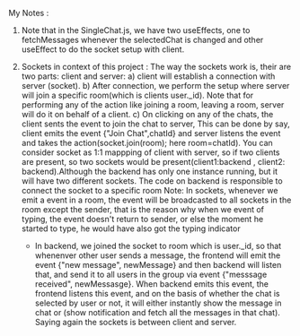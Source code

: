 My Notes :

1) Note that in the SingleChat.js, we have two useEffects, one to fetchMessages whenever the selectedChat is changed and other useEffect
to do the socket setup with client.

2) Sockets in context of this project : The way the sockets work is, their are two parts: client and server:
    a) client will establish a connection with server (socket).
    b) After connection, we perform the setup where server will join a specific room(which is clients user._id). Note that for performing
   any of the action like joining a room, leaving a room, server will do it on behalf of a client.
    c) On clicking on any of the chats, the client sents the event to join the chat to server,  This can be done by say, client emits the
   event {"Join Chat",chatId} and server listens the event and takes the action(socket.join(room); here room=chatId). You can consider 
   socket as 1:1 mappping of client with server, so if two clients are present, so two sockets would be present(client1:backend , client2: 
   backend).Although the backend has only one instance running, but it will have two different sockets. The code on backend is responsible 
   to connect the socket to a specific room
   Note: In sockets, whenever we emit a event in a room, the event will be broadcasted to all sockets in the room except the sender,
   that is the reason why when we event of typing, the event doesn't return to sender, or else the moment he started to type, he would have
   also got the typing indicator

   * In backend, we joined the socket to room which is user._id, so that whenenver other user sends a message, the frontend will emit the
     event {"new message", newMessage} and then backend will listen that, and send it to all users in the group via event {"messsage 
     received", newMessasge}. When backend emits this event, the frontend listens this event, and on the basis of whether the chat is 
     selected by user or not, it will either instantly show the message in chat or (show notification and fetch all the messages in that 
     chat). Saying again the sockets is between client and server.
     
